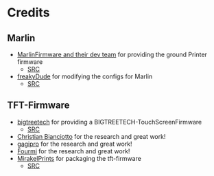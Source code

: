 # Credits
## Marlin
- [MarlinFirmware and their dev team](https://marlinfw.org/) for providing the ground Printer firmware
  - [SRC](https://github.com/MarlinFirmware/Marlin)
- [freakyDude](https://blog.freakydu.de/) for modifying the configs for Marlin
  - [SRC](https://github.com/freakydude/Marlin)

## TFT-Firmware
- [bigtreetech](https://bigtree-tech.com/de/) for providing a BIGTREETECH-TouchScreenFirmware
  - [SRC](https://github.com/bigtreetech/BIGTREETECH-TouchScreenFirmware)
- [Christian Bianciotto](https://github.com/ciotto) for the research and great work!
- [gagipro](https://github.com/gagipro) for the research and great work!
- [Fourmi](https://github.com/Fourmi) for the research and great work!
- [MirakelPrints](https://github.com/MirakelPrints) for packaging the tft-firmware
  - [SRC](https://github.com/MirakelPrints/BIGTREETECH-TouchScreenFirmware)